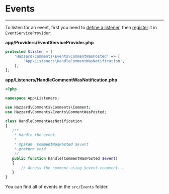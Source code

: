 # Events

<hr>

To listen for an event, first you need to [define a listener](https://laravel.com/docs/8.x/events#defining-listeners), then [register](https://laravel.com/docs/8.x/events#registering-events-and-listeners) it in `EventServiceProvider`:

__app/Providers/EventServiceProvider.php__

```php
protected $listen = [
    'Hazzard\Comments\Events\CommentWasPosted' => [
        'App\Listeners\HandleCommentWasNotification',
    ],
];
```

__app/Listeners/HandleCommentWasNotification.php__

```php
<?php

namespace App\Listeners;

use Hazzard\Comments\Comments\Comment;
use Hazzard\Comments\Events\CommentWasPosted;

class HandleCommentWasNotification
{
   /**
    * Handle the event.
    *
    * @param  CommentWasPosted $event
    * @return void
    */
   public function handle(CommentWasPosted $event)
   {
       // Access the comment using $event->comment...
   }
}
```

You can find all of events in the `src/Events` folder.
